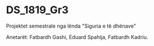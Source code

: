 # DS_1819_Gr3
Projektet semestrale nga lënda "Siguria e të dhënave"

Anetarët:
Fatbardh Gashi,
Eduard Spahija,
Fatbardh Kadriu.
